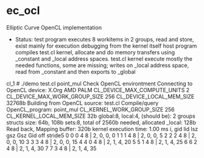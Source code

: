 ec_ocl
======

Elliptic Curve OpenCL implementation

* Status:
 test program executes 8 workitems in 2 groups, read and store, exist mainly for execution debugging from the kernel itself 
 host program compiles test.cl kernel, allocate and do memory transfers using _constant and _local address spaces.
 test.cl kernel execute mostly the needed functions, some are missing; writes on _local address space, read from _constant and then exports to _global
 
 cl_1 # ./demo test.cl point_mul
 Check OpenCL environtment
 Connecting to OpenCL device:    X.Org AMD PALM
 CL_DEVICE_MAX_COMPUTE_UNITS     2
 CL_DEVICE_MAX_WORK_GROUP_SIZE   256
 CL_DEVICE_LOCAL_MEM_SIZE        32768b
 Building from OpenCL source:    test.cl
 Compile/query OpenCL_program:   point_mul
 CL_KERNEL_WORK_GROUP_SIZE       256
 CL_KERNEL_LOCAL_MEM_SIZE        32b
 global:8, local:4, (should be): 2 groups
 structs size: 64b, 108b
 sets:8, total of 2560b needed, allocated _local: 128b
 Read back, Mapping buffer:      320b
 kernel execution time:          1.00 ms
 i,      gid     lid     lsz     gsz        Gsz Gid off	stride5
 0       0       0       4       8       |  2,  0,  0,	 0
 1       1       1       4       8       |  2,  0,  0,	 5
 2       2       2       4       8       |  2,  0,  0,	10
 3       3       3       4       8       |  2,  0,  0,	15
 4       4       0       4       8       |  2,  1,  4,	20
 5       5       1       4       8       |  2,  1,  4,	25
 6       6       2       4       8       |  2,  1,  4,	30
 7       7       3       4       8       |  2,  1,  4,	35
